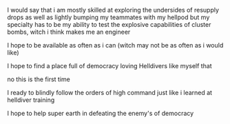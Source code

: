 I would say that i am mostly skilled at exploring the undersides of resupply drops as well as lightly bumping my teammates with my hellpod but my specialty has to be my ability to test the explosive capabilities of cluster bombs, witch i think makes me an engineer  

I hope to be available as often as i can (witch may not be as often as i would like)

I hope to find a place full of democracy loving Helldivers like myself that 

no this is the first time 

I ready to blindly follow the orders of high command just like i learned at helldiver training

I hope to help super earth in defeating the enemy's of democracy